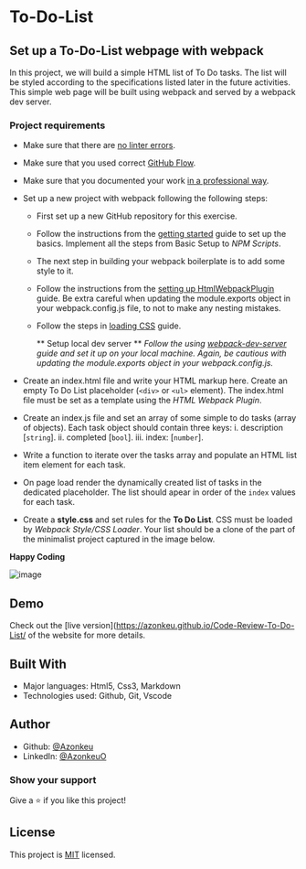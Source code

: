 # To-Do-List

## Set up a To-Do-List webpage with webpack

In this project, we will build a simple HTML list of To Do tasks. The list will be styled according to the specifications listed later in the future activities. This simple web page will be built using webpack and served by a webpack dev server.

### Project requirements

 - Make sure that there are [no linter errors](https://github.com/microverseinc/linters-config).
 - Make sure that you used correct [GitHub Flow](https://github.com/microverseinc/curriculum-transversal-skills/blob/main/git-github/articles/github_flow.md).
 - Make sure that you documented your work [in a professional way](https://github.com/microverseinc/curriculum-transversal-skills/blob/main/documentation/articles/professional_repo_rules.md).
 - Set up a new project with webpack following the following steps:
      - First set up a new GitHub repository for this exercise.
      - Follow the instructions from the [getting started](https://webpack.js.org/guides/getting-started/#basic-setup) guide to set up the basics. Implement all the steps from Basic Setup to *NPM Scripts*.
      - The next step in building your webpack boilerplate is to add some style to it. 
      -  Follow the instructions from the [setting up HtmlWebpackPlugin](https://webpack.js.org/guides/output-management/#setting-up-htmlwebpackplugin) guide. Be extra careful when updating the module.exports object in your webpack.config.js file, to not to make any nesting mistakes.
      - Follow the steps in [loading CSS](https://webpack.js.org/guides/asset-management/#loading-css) guide.
  

         ** Setup local dev server **
      *Follow the using [webpack-dev-server](https://webpack.js.org/guides/development/#using-webpack-dev-server) guide and set it up on your local machine. Again, be cautious with updating the module.exports object in your webpack.config.js.*
  
 - Create an index.html file and write your HTML markup here. Create an empty To Do List placeholder (`<div>` or `<ul>` element). The index.html file must be set as a template using the *HTML Webpack Plugin*.
 - Create an index.js file and set an array of some simple to do tasks (array of objects). Each task object should contain three keys:
         i. description [`string`].
         ii. completed [`bool`].
         iii. index: [`number`].

 - Write a function to iterate over the tasks array and populate an HTML list item element for each task.
 - On page load render the dynamically created list of tasks in the dedicated placeholder. The list should apear in order of the `index` values for each task.
 - Create a **style.css** and set rules for the **To Do List**. CSS must be loaded by *Webpack Style/CSS Loader*. Your list should be a clone of the part of the minimalist project captured in the image below.
  
  **Happy Coding**

 
 ![image](https://camo.githubusercontent.com/d04bee7a5b8f62cc6655dbec65c4d14583e4d78d0c434ddc070f6881bb9568fc/68747470733a2f2f696d672e796f75747562652e636f6d2f76692f416355642d5f596a6a71672f302e6a7067)

## Demo

Check out the [live version](https://azonkeu.github.io/Code-Review-To-Do-List/ of the website for more details.

 ## Built With

  - Major languages: Html5, Css3, Markdown
  - Technologies used: Github, Git, Vscode
  
 ## Author
  - Github: [@Azonkeu](https://github.com/Azonkeu)
  - LinkedIn: [@AzonkeuO](https://www.linkedin.com/in/azonkeu-ornela-88a14b172/)

 ### Show your support

  Give a ⭐️ if you like this project!

 ## License

 This project is [MIT](https://github.com/Azonkeu/To-Do-List/blob/main/LICENSE) licensed.
